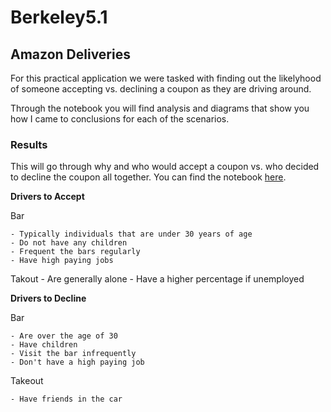 # Berkeley5.1
## Amazon Deliveries
For this practical application we were tasked with finding out the likelyhood of someone accepting vs. declining a coupon as they are driving around.

Through the notebook you will find analysis and diagrams that show you how I came to conclusions for each of the scenarios.

### Results
This will go through why and who would accept a coupon vs. who decided to decline the coupon all together. You can find the notebook [here](./prompt.ipynb).

**Drivers to Accept**

Bar
    
    - Typically individuals that are under 30 years of age
    - Do not have any children
    - Frequent the bars regularly
    - Have high paying jobs

Takout
    - Are generally alone
    - Have a higher percentage if unemployed


**Drivers to Decline**

Bar
   
    - Are over the age of 30
    - Have children
    - Visit the bar infrequently
    - Don't have a high paying job

Takeout

    - Have friends in the car